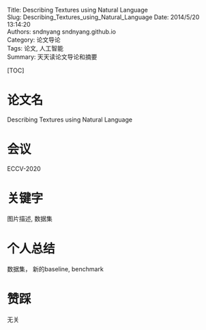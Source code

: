 Title:  Describing Textures using Natural Language  
Slug:  Describing_Textures_using_Natural_Language 
Date: 2014/5/20 13:14:20  
Authors: sndnyang sndnyang.github.io  
Category:  论文导论  
Tags: 论文, 人工智能   
Summary:   天天读论文导论和摘要  

[TOC]

# 论文名

Describing Textures using Natural Language

# 会议

ECCV-2020

# 关键字

图片描述, 数据集

# 个人总结

数据集， 新的baseline, benchmark

# 赞踩

无关

